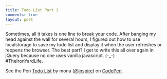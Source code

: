 ```yaml
---
title: Todo List Part 1
comments: true
layout: post
---
```


Sometimes, all it takes is one line to break your code. After banging my head against the wall for several hours, I figured out how to use localstorage to save my todo list and display it when the user refreshes or reopens the browser. The best part? I get to write this all over again in jQuery because no one uses vanilla javascript. (-_-)<br/> #TheIronYardLife.


<p data-height="325" data-theme-id="15312" data-slug-hash="zGKaBw" data-default-tab="result" data-user="inspire" class='codepen'>See the Pen <a href='http://codepen.io/inspire/pen/zGKaBw/'>Todo List</a> by mona (<a href='http://codepen.io/inspire'>@inspire</a>) on <a href='http://codepen.io'>CodePen</a>.</p>
<script async src="//assets.codepen.io/assets/embed/ei.js"></script>



